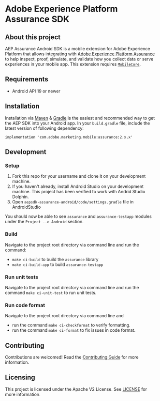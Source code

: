 
# Adobe Experience Platform Assurance SDK

## About this project

AEP Assurance Android SDK is a mobile extension for Adobe Experience Platform that allows integrating with [Adobe Experience Platform Assurance](https://developer.adobe.com/client-sdks/documentation/platform-assurance/) to help 
inspect, proof, simulate, and validate how you collect data or serve experiences in your mobile app. This extension requires [`MobileCore`](https://github.com/adobe/aepsdk-core-android). 

## Requirements

- Android API 19 or newer

## Installation

Installation via [Maven](https://maven.apache.org/) & [Gradle](https://gradle.org/) is the easiest and recommended way to get the AEP SDK into your Android app. In your `build.gradle` file, include the latest version of following dependency:

```
implementation 'com.adobe.marketing.mobile:assurance:2.x.x'
```

## Development

### Setup

1. Fork this repo for your username and clone it on your development machine.
2. If you haven't already, install Android Studio on your development machine. This project has been verified to work with Andrid Studio Dolphin.
3. Open `aepsdk-assurance-android/code/settings.gradle` file in AndroidStudio

You should now be able to see `assurance` and `assurance-testapp` modules under the `Project --> Android` section.

### Build

Navigate to the project root directory via command line and run the command:
-  `make ci-build` to build the `assurance` library 
-  `make ci-build-app` to build `assurance-testapp`

### Run unit tests

Navigate to the project root directory via command line and run the command `make ci-unit-test` to run unit tests.

### Run code format

Navigate to the project root directory via command line and
-  run the command `make ci-checkformat` to verify formatting.
- run the command `make ci-format` to fix issues in code format.

## Contributing

Contributions are welcomed! Read the [Contributing Guide](./.github/CONTRIBUTING.md) for more information.

## Licensing

This project is licensed under the Apache V2 License. See [LICENSE](LICENSE) for more information.